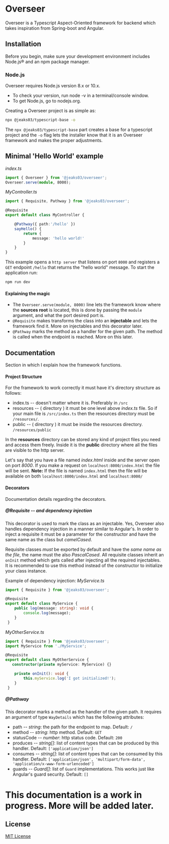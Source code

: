 # Overseer

Overseer is a Typescript Aspect-Oriented framework for backend which takes inspiration from Spring-boot and Angular.

## Installation

Before you begin, make sure your development environment includes Node.js® and an npm package manager.

### Node.js
Overseer requires Node.js version 8.x or 10.x.
 - To check your version, run node -v in a terminal/console window.
 - To get Node.js, go to nodejs.org.

Creating a Overseer project is as simple as:

```bash
npx @jeaks03/typescript-base -o
```

The ```npx @jeaks03/typescript-base``` part creates a base for a typescript project and the ```-o``` flag lets the installer know that it is an Overseer framework and makes the proper adjustments.

## Minimal 'Hello World' example

*index.ts*
```typescript
import { Overseer } from '@jeaks03/overseer';
Overseer.serve(module, 8000);
```

*MyController.ts*
```typescript
import { Requisite, Pathway } from '@jeaks03/overseer';

@Requisite
export default class MyController {

    @Pathway({ path:'/hello' })
    sayHello() {
        return {
            message: 'hello world!'
        }
    }
}
```
This example opens a ```http server``` that listens on port ```8000``` and registers a ```GET``` endpoint ```/hello``` that returns the "hello world" message.
To start the application run:
```bash
npm run dev
```

#### Explaining the magic
- The ```Overseer.serve(module, 8000)``` line lets the framework know where the **sources root** is located, this is done by passing the ```module``` argument, and what the port desired port is.
 - ```@Requisite``` makes transforms the class into an **injectable** and lets the framework find it. More on injectables and this decorator later.
 - ```@Pathway``` marks the method as a handler for the given path. The method is called when the endpoint is reached. More on this later.

## Documentation
Section in which I explain how the framework functions.
#### Project Structure
For the framework to work correctly it must have it's directory structure as follows:
 - index.ts -- doesn't matter where it is. Preferably in ```/src```
 - resources -- ( directory ) it must be one level above *index.ts* file. So if your main file is ```/src/index.ts``` then the resources directory must be ```/resources/```.
 - public -- ( directory ) it must be inside the resources directory. ```/resources/public```

In the **resources** directory can be stored any kind of project files you need and access them freely. Inside it is the **public** directory where all the files are visible to the http server. 

Let's say that you have a file named *index.html* inside and the server open on port *8000*. If you make a request on ```localhost:8000/index.html``` the file will be sent. 
**Note:** If the file is named ```index.html``` then the file will be available on both ```localhost:8000/index.html``` and ```localhost:8000/```

#### Decorators
Documentation details regarding the decorators.
##### @Requisite -- and dependency injection
 This decorator is used to mark the class as an injectable. Yes, Overseer also handles dependency injection in a manner similar to Angular's. In order to inject a requisite it must be a parameter for the constructor and have the same name as the class but *camelCased*.
 
 Requisite classes *must* be exported by default and have the *same name as the file*, the name must the also *PascalCased*. All requisite classes inherit an ```onInit``` method which gets called after injecting all the required injectables. It is recommended to use this method instead of the constructor to initialize your class instance.
 
 Example of dependency injection:
 *MyService.ts*
 ```typescript
 import { Requisite } from '@jeaks03/overseer';
 
 @Requisite
 export default class MyService {
     public log(message: string): void {
         console.log(message);
     }
  }
 ```
  *MyOtherService.ts*
 ```typescript
 import { Requisite } from '@jeaks03/overseer';
 import MyService from './MyService';
 
 @Requisite
 export default class MyOtherService {
    constructor(private myService: MyService) {}
 
     private onInit(): void {
         this.myService.log('I got initialized!');
     }
  }
 ```
 
 ##### @Pathway
 This decorator marks a method as the handler of the given path. It requires an argument of type ```WayDetails``` which has the following attributes:
  - path -- *string*: the path for the endpoint to map. Default: ```/```
  - method -- *string*: http method. Default: ```GET```
  - statusCode -- *number*: http status code. Default: ```200```
  - produces -- *string[]*: list of content types that can be produced by this handler. Default: ```['application/json']```
  - consumes -- *string[]*: list of content types that can be consumed by this handler. Default: ```['application/json', 'multipart/form-data', 'application/x-www-form-urlencoded']``` 
  - guards -- *Guard[]*: list of ```Guard``` implementations. This works just like Angular's guard security. Default: ```[]```

# This documentation is a work in progress. More will be added later.
## License
[MIT License](https://github.com/paulcosma97/overseer/blob/master/LICENSE)